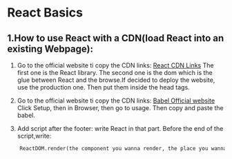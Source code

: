 React Basics
=======

1.How to use React with a CDN(load React into an existing Webpage):
-------
1. Go to the official website ti copy the CDN links:
[React CDN Links](https://reactjs.org/docs/cdn-links.html)
The first one is the React library.
The second one is the dom which is the glue between React and the browse.If decided to deploy the website, use the production one. Then put them inside the head tags.

2. Go to the official website ti copy the CDN links:
[Babel Official website](babeljs.io)
Click Setup, then in Browser, then go to usage. Then copy and paste the babel.

3. Add script after the footer:
write React in that part.
Before the end of the script,write:

```Html
    ReactDOM.render(the component you wanna render, the place you wanna render the component to, it could be:document.get ElementById(''banner))
